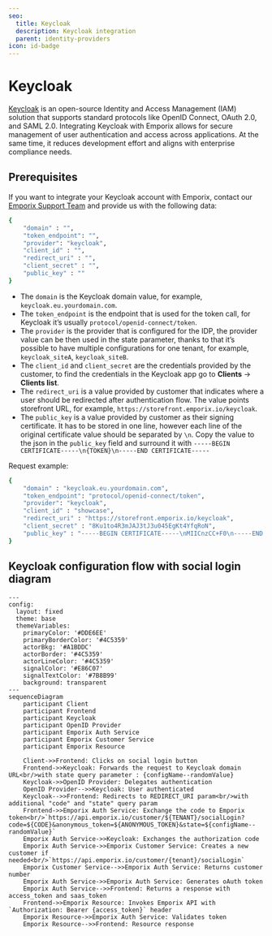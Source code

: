 ```yaml
---
seo:
  title: Keycloak
  description: Keycloak integration
  parent: identity-providers
icon: id-badge
---
```


# Keycloak

[Keycloak](https://www.keycloak.org) is an open-source Identity and Access Management (IAM) solution that supports standard protocols like OpenID Connect, OAuth 2.0, and SAML 2.0. Integrating Keycloak with Emporix allows for secure management of user authentication and access across applications. At the same time, it reduces development effort and aligns with enterprise compliance needs.

## Prerequisites

If you want to integrate your Keycloak account with Emporix, contact our [Emporix Support Team](mailto:support@emporix.com) and provide us with the following data:

```bash
{
    "domain" : "",
    "token_endpoint": "",
    "provider": "keycloak",
    "client_id" : "",
    "redirect_uri" : "",
    "client_secret" : "",
    "public_key" : ""
}
```

* The  `domain` is the Keycloak domain value, for example, `keycloak.eu.yourdomain.com`.
* The `token_endpoint` is the endpoint that is used for the token call, for Keycloak it’s usually `protocol/openid-connect/token`.
* The `provider` is the provider that is configured for the IDP, the provider value can be then used in the state parameter, thanks to that it’s possible to have multiple configurations for one tenant, for example, `keycloak_siteA`, `keycloak_siteB`.
* The `client_id` and `client_secret` are the credentials provided by the customer, to find the credentials in the Keycloak app go to **Clients** -> **Clients list**. 
* The `redirect_uri` is a value provided by customer that indicates where a user should be redirected after authentication flow. The value points storefront URL, for example, `https://storefront.emporix.io/keycloak`.
* The `public_key` is a value provided by customer as their signing certificate.  It has to be stored in one line, however each line of the original certificate value should be separated by `\n`. 
    Copy the value to the json in the `public_key` field and surround it with `-----BEGIN CERTIFICATE-----\n{TOKEN}\n-----END CERTIFICATE-----`

Request example:

```bash
{
    "domain" : "keycloak.eu.yourdomain.com",
    "token_endpoint": "protocol/openid-connect/token",
    "provider": "keycloak",
    "client_id" : "showcase",
    "redirect_uri" : "https://storefront.emporix.io/keycloak",
    "client_secret" : "8Ku1to4R3mJAJ3tJ3u045EgKt4YfqRoN",
    "public_key" : "-----BEGIN CERTIFICATE-----\nMIICnzCC+F0\n-----END CERTIFICATE-----"
}
```
## Keycloak configuration flow with social login diagram

```mermaid
---
config:
  layout: fixed
  theme: base
  themeVariables:
    primaryColor: '#DDE6EE'
    primaryBorderColor: '#4C5359'
    actorBkg: '#A1BDDC'
    actorBorder: '#4C5359'
    actorLineColor: '#4C5359'
    signalColor: '#E86C07'
    signalTextColor: '#7B8B99'
    background: transparent 
---
sequenceDiagram
    participant Client
    participant Frontend
    participant Keycloak
    participant OpenID Provider
    participant Emporix Auth Service
    participant Emporix Customer Service
    participant Emporix Resource

    Client->>Frontend: Clicks on social login button
    Frontend->>Keycloak: Forwards the request to Keycloak domain URL<br/>with state query parameter : {configName--randomValue}
    Keycloak->>OpenID Provider: Delegates authentication
    OpenID Provider-->>Keycloak: User authenticated
    Keycloak-->>Frontend: Redirects to REDIRECT_URI param<br/>with additional "code" and "state" query param
    Frontend->>Emporix Auth Service: Exchange the code to Emporix token<br/>`https://api.emporix.io/customer/${TENANT}/socialLogin?code=${CODE}&anonymous_token=${ANONYMOUS_TOKEN}&state=${configName--randomValue}`
    Emporix Auth Service->>Keycloak: Exchanges the authorization code
    Emporix Auth Service->>Emporix Customer Service: Creates a new customer if needed<br/>`https://api.emporix.io/customer/{tenant}/socialLogin`
    Emporix Customer Service-->>Emporix Auth Service: Returns customer number
    Emporix Auth Service->>Emporix Auth Service: Generates oAuth token
    Emporix Auth Service-->>Frontend: Returns a response with access_token and saas_token
    Frontend->>Emporix Resource: Invokes Emporix API with `Authorization: Bearer {access_token}` header
    Emporix Resource->>Emporix Auth Service: Validates token
    Emporix Resource-->>Frontend: Resource response
```